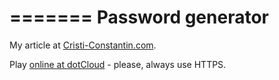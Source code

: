 =======
Password generator
=======


My article at [Cristi-Constantin.com](http://cristi-constantin.com/post/20070803348).

Play [online at dotCloud](https://pwdgen-vbcrlf.dotcloud.com) - please, always use HTTPS.

